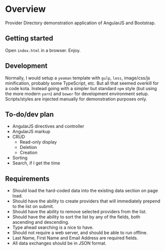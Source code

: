 # Overview

Provider Directory demonstration application of AngularJS and Bootstrap.

## Getting started

Open `index.html` in a browser. Enjoy.

## Development

Normally, I would setup a `yeoman` template with `gulp`, `less`, image/css/js minification, probably some TypeScript, etc. But all that seemed overkill for a code kota. Instead going with a simpler but standard `npm` style (but using the more modern `yarn`) and `bower` for development environment setup. Scripts/styles are injected manually for demonstration purposes only.

## To-do/dev plan

* AngularJS directives and controller
* AngularJS markup
* CRUD
  * Read-only display
  * Deletion
  * Creation
* Sorting
* Search, if I get the time

## Requirements

* Should load the hard-coded data into the existing data section on page load.
* Should have the ability to create providers that will immediately prepend to the list on submit.
* Should have the ability to remove selected providers from the list.
* Should have the ability to sort the list by any of the fields, both ascending and descending.
* Type ahead searching is a nice to have.
* Should not require a web server, and should be able to run offline.
* Last Name, First Name and Email Address are required fields.
* All data exchanges should be in JSON format.